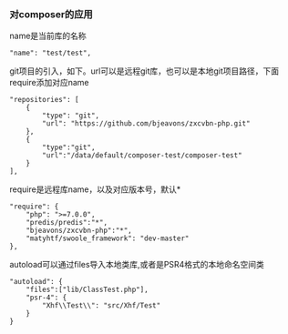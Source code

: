 ### 对composer的应用

name是当前库的名称

```
"name": "test/test",
```

git项目的引入，如下。url可以是远程git库，也可以是本地git项目路径，下面require添加对应name

```
"repositories": [
    {
        "type": "git",
        "url": "https://github.com/bjeavons/zxcvbn-php.git"
    },
    {
        "type":"git",
        "url":"/data/default/composer-test/composer-test"
    }
],
```

require是远程库name，以及对应版本号，默认*

```
"require": {
    "php": ">=7.0.0",
    "predis/predis":"*",
    "bjeavons/zxcvbn-php":"*",
    "matyhtf/swoole_framework": "dev-master"
},
```

autoload可以通过files导入本地类库,或者是PSR4格式的本地命名空间类

```
"autoload": {
    "files":["lib/ClassTest.php"],
    "psr-4": {
        "Xhf\\Test\\": "src/Xhf/Test"
    }
}
```